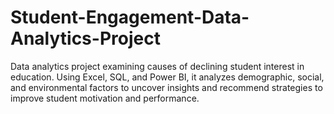 # Student-Engagement-Data-Analytics-Project
Data analytics project examining causes of declining student interest in education. Using Excel, SQL, and Power BI, it analyzes demographic, social, and environmental factors to uncover insights and recommend strategies to improve student motivation and performance.
